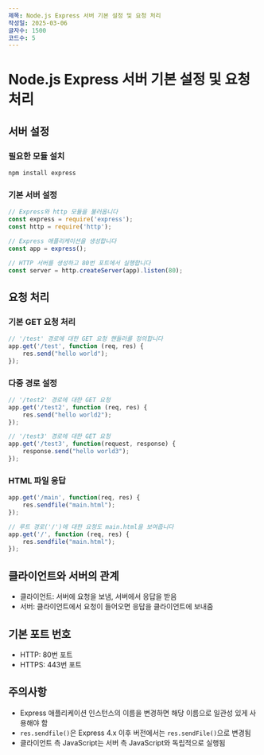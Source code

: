 ```yaml
---
제목: Node.js Express 서버 기본 설정 및 요청 처리
작성일: 2025-03-06
글자수: 1500
코드수: 5
---
```


# Node.js Express 서버 기본 설정 및 요청 처리

## 서버 설정

### 필요한 모듈 설치
```bash
npm install express
```

### 기본 서버 설정
```javascript
// Express와 http 모듈을 불러옵니다
const express = require('express');
const http = require('http');

// Express 애플리케이션을 생성합니다
const app = express();

// HTTP 서버를 생성하고 80번 포트에서 실행합니다
const server = http.createServer(app).listen(80);
```

## 요청 처리

### 기본 GET 요청 처리
```javascript
// '/test' 경로에 대한 GET 요청 핸들러를 정의합니다
app.get('/test', function (req, res) {
    res.send("hello world");
});
```

### 다중 경로 설정
```javascript
// '/test2' 경로에 대한 GET 요청
app.get('/test2', function (req, res) {
    res.send("hello world2");
});

// '/test3' 경로에 대한 GET 요청
app.get('/test3', function(request, response) {
    response.send("hello world3");
});
```

### HTML 파일 응답
```javascript
app.get('/main', function(req, res) {
    res.sendfile("main.html");
});

// 루트 경로('/')에 대한 요청도 main.html을 보여줍니다
app.get('/', function (req, res) {
    res.sendfile("main.html");
});
```

## 클라이언트와 서버의 관계

- 클라이언트: 서버에 요청을 보냄, 서버에서 응답을 받음
- 서버: 클라이언트에서 요청이 들어오면 응답을 클라이언트에 보내줌

## 기본 포트 번호

- HTTP: 80번 포트
- HTTPS: 443번 포트

## 주의사항

- Express 애플리케이션 인스턴스의 이름을 변경하면 해당 이름으로 일관성 있게 사용해야 함
- `res.sendfile()`은 Express 4.x 이후 버전에서는 `res.sendFile()`으로 변경됨
- 클라이언트 측 JavaScript는 서버 측 JavaScript와 독립적으로 실행됨

